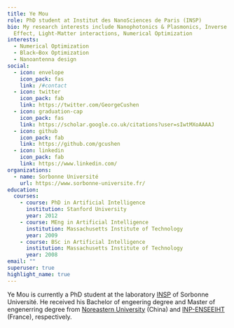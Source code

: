 ```yaml
---
title: Ye Mou
role: PhD student at Institut des NanoSciences de Paris (INSP)
bio: My research interests include Nanophotonics & Plasmonics, Inverse Faraday
  Effect, Light-Matter interactions, Numerical Optimization
interests:
  - Numerical Optimization
  - Black–Box Optimization
  - Nanoantenna design
social:
  - icon: envelope
    icon_pack: fas
    link: /#contact
  - icon: twitter
    icon_pack: fab
    link: https://twitter.com/GeorgeCushen
  - icon: graduation-cap
    icon_pack: fas
    link: https://scholar.google.co.uk/citations?user=sIwtMXoAAAAJ
  - icon: github
    icon_pack: fab
    link: https://github.com/gcushen
  - icon: linkedin
    icon_pack: fab
    link: https://www.linkedin.com/
organizations:
  - name: Sorbonne Université
    url: https://www.sorbonne-universite.fr/
education:
  courses:
    - course: PhD in Artificial Intelligence
      institution: Stanford University
      year: 2012
    - course: MEng in Artificial Intelligence
      institution: Massachusetts Institute of Technology
      year: 2009
    - course: BSc in Artificial Intelligence
      institution: Massachusetts Institute of Technology
      year: 2008
email: ""
superuser: true
highlight_name: true
---
```

Ye Mou is currently a PhD student at the laboratory [INSP](https://w3.insp.upmc.fr/) of Sorbonne Université. He received his Bachelor of engeering degree and Master of engenerring degree from [Noreastern University](http://www.neu.edu.cn/) (China) and [INP-ENSEEIHT](https://www.enseeiht.fr/fr/index.html) (France), respectively.
